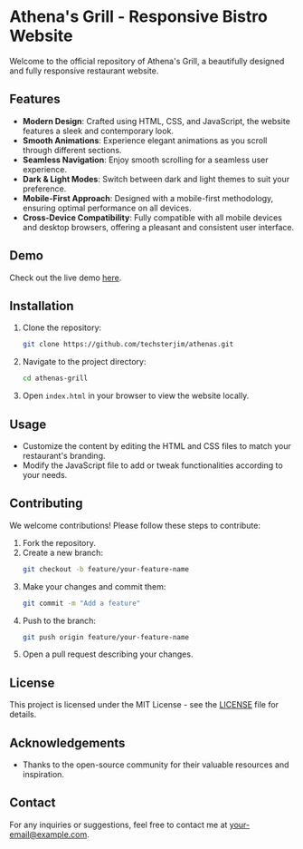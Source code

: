 # Athena's Grill - Responsive Bistro Website

Welcome to the official repository of Athena's Grill, a beautifully designed and fully responsive restaurant website.

## Features

- **Modern Design**: Crafted using HTML, CSS, and JavaScript, the website features a sleek and contemporary look.
- **Smooth Animations**: Experience elegant animations as you scroll through different sections.
- **Seamless Navigation**: Enjoy smooth scrolling for a seamless user experience.
- **Dark & Light Modes**: Switch between dark and light themes to suit your preference.
- **Mobile-First Approach**: Designed with a mobile-first methodology, ensuring optimal performance on all devices.
- **Cross-Device Compatibility**: Fully compatible with all mobile devices and desktop browsers, offering a pleasant and consistent user interface.

## Demo

Check out the live demo [here](https://athenasgrill.netlify.app/).

## Installation

1. Clone the repository:
    ```bash
    git clone https://github.com/techsterjim/athenas.git
    ```
2. Navigate to the project directory:
    ```bash
    cd athenas-grill
    ```
3. Open `index.html` in your browser to view the website locally.

## Usage

- Customize the content by editing the HTML and CSS files to match your restaurant's branding.
- Modify the JavaScript file to add or tweak functionalities according to your needs.

## Contributing

We welcome contributions! Please follow these steps to contribute:

1. Fork the repository.
2. Create a new branch:
    ```bash
    git checkout -b feature/your-feature-name
    ```
3. Make your changes and commit them:
    ```bash
    git commit -m "Add a feature"
    ```
4. Push to the branch:
    ```bash
    git push origin feature/your-feature-name
    ```
5. Open a pull request describing your changes.

## License

This project is licensed under the MIT License - see the [LICENSE](LICENSE) file for details.

## Acknowledgements

- Thanks to the open-source community for their valuable resources and inspiration.

## Contact

For any inquiries or suggestions, feel free to contact me at [your-email@example.com](mailto:hey@codewithjames.dev).
